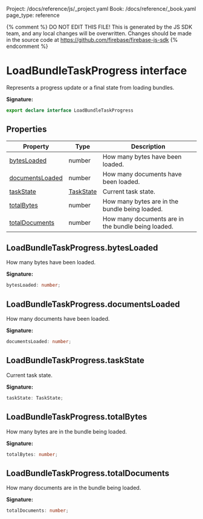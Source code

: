 Project: /docs/reference/js/_project.yaml
Book: /docs/reference/_book.yaml
page_type: reference

{% comment %}
DO NOT EDIT THIS FILE!
This is generated by the JS SDK team, and any local changes will be
overwritten. Changes should be made in the source code at
https://github.com/firebase/firebase-js-sdk
{% endcomment %}

# LoadBundleTaskProgress interface
Represents a progress update or a final state from loading bundles.

<b>Signature:</b>

```typescript
export declare interface LoadBundleTaskProgress 
```

## Properties

|  Property | Type | Description |
|  --- | --- | --- |
|  [bytesLoaded](./firestore_.loadbundletaskprogress.md#loadbundletaskprogressbytesloaded) | number | How many bytes have been loaded. |
|  [documentsLoaded](./firestore_.loadbundletaskprogress.md#loadbundletaskprogressdocumentsloaded) | number | How many documents have been loaded. |
|  [taskState](./firestore_.loadbundletaskprogress.md#loadbundletaskprogresstaskstate) | [TaskState](./firestore_.md#taskstate) | Current task state. |
|  [totalBytes](./firestore_.loadbundletaskprogress.md#loadbundletaskprogresstotalbytes) | number | How many bytes are in the bundle being loaded. |
|  [totalDocuments](./firestore_.loadbundletaskprogress.md#loadbundletaskprogresstotaldocuments) | number | How many documents are in the bundle being loaded. |

## LoadBundleTaskProgress.bytesLoaded

How many bytes have been loaded.

<b>Signature:</b>

```typescript
bytesLoaded: number;
```

## LoadBundleTaskProgress.documentsLoaded

How many documents have been loaded.

<b>Signature:</b>

```typescript
documentsLoaded: number;
```

## LoadBundleTaskProgress.taskState

Current task state.

<b>Signature:</b>

```typescript
taskState: TaskState;
```

## LoadBundleTaskProgress.totalBytes

How many bytes are in the bundle being loaded.

<b>Signature:</b>

```typescript
totalBytes: number;
```

## LoadBundleTaskProgress.totalDocuments

How many documents are in the bundle being loaded.

<b>Signature:</b>

```typescript
totalDocuments: number;
```
